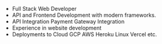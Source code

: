 <ul>
<li>Full Stack Web Developer</li>
<li>API and Frontend Development with modern frameworks.</li>
<li>API Integration Payment Gateway Integration</li>
<li>Experience in website development</li>
<li>Deployments to Cloud GCP AWS Heroku Linux Vercel etc.</li>
